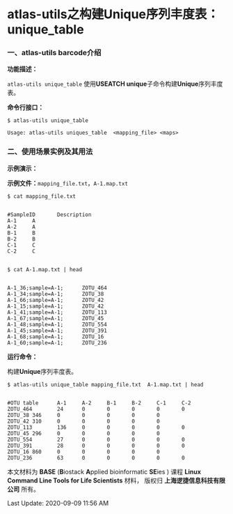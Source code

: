 # atlas-utils之构建**Unique**序列丰度表：unique_table

### 一、atlas-utils barcode介绍

**功能描述：**

`atlas-utils unique_table` 使用**USEATCH unique**子命令构建**Unique**序列丰度表。

**命令行接口：**

    $ atlas-utils unique_table
    
    Usage: atlas-utils uniques_table  <mapping_file> <maps>

### 二、使用场景实例及其用法

**示例演示：**

**示例文件：**`mapping_file.txt`，`A-1.map.txt`

    $ cat mapping_file.txt


    #SampleID       Description
    A-1     A
    A-2     A
    B-1     B
    B-2     B
    C-1     C
    C-2     C


    $ cat A-1.map.txt | head


    A-1_36;sample=A-1;      ZOTU_464
    A-1_34;sample=A-1;      ZOTU_38
    A-1_66;sample=A-1;      ZOTU_42
    A-1_15;sample=A-1;      ZOTU_42
    A-1_41;sample=A-1;      ZOTU_113
    A-1_67;sample=A-1;      ZOTU_45
    A-1_48;sample=A-1;      ZOTU_554
    A-1_45;sample=A-1;      ZOTU_391
    A-1_68;sample=A-1;      ZOTU_16
    A-1_60;sample=A-1;      ZOTU_236

**运行命令：**

构建**Unique**序列丰度表。

    $ atlas-utils unique_table mapping_file.txt  A-1.map.txt | head


    #OTU table      A-1     A-2     B-1     B-2     C-1     C-2
    ZOTU_464        24      0       0       0       0       0
    ZOTU_38 346     0       0       0       0       0
    ZOTU_42 310     0       0       0       0       0
    ZOTU_113        136     0       0       0       0       0
    ZOTU_45 296     0       0       0       0       0
    ZOTU_554        27      0       0       0       0       0
    ZOTU_391        28      0       0       0       0       0
    ZOTU_16 860     0       0       0       0       0
    ZOTU_236        63      0       0       0       0       0

本文材料为 **BASE** (**B**iostack **A**pplied bioinformatic **SE**ies ) 课程 **Linux Command Line Tools for Life Scientists** 材料， 版权归 **上海逻捷信息科技有限公司** 所有。

Last Update: 2020-09-09 11:56 AM

